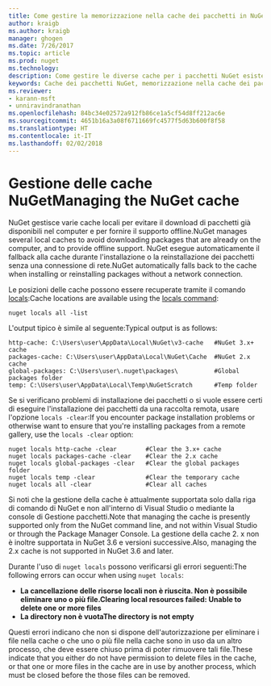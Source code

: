 ```yaml
---
title: Come gestire la memorizzazione nella cache dei pacchetti in NuGet | Microsoft Docs
author: kraigb
ms.author: kraigb
manager: ghogen
ms.date: 7/26/2017
ms.topic: article
ms.prod: nuget
ms.technology: 
description: Come gestire le diverse cache per i pacchetti NuGet esistenti in un computer, usate durante l'installazione o il ripristino dei pacchetti.
keywords: Cache dei pacchetti NuGet, memorizzazione nella cache dei pacchetti, cache NuGet, gestione delle cache, cache NuGet locale, cache NuGet globale, comando locals NuGet, cancellazione di una cache
ms.reviewer:
- karann-msft
- unniravindranathan
ms.openlocfilehash: 84bc34e02572a912fb86ce1a5cf54d8ff212ac6e
ms.sourcegitcommit: 4651b16a3a08f6711669fc4577f5d63b600f8f58
ms.translationtype: HT
ms.contentlocale: it-IT
ms.lasthandoff: 02/02/2018
---
```

# <a name="managing-the-nuget-cache"></a><span data-ttu-id="76528-104">Gestione delle cache NuGet</span><span class="sxs-lookup"><span data-stu-id="76528-104">Managing the NuGet cache</span></span>

<span data-ttu-id="76528-105">NuGet gestisce varie cache locali per evitare il download di pacchetti già disponibili nel computer e per fornire il supporto offline.</span><span class="sxs-lookup"><span data-stu-id="76528-105">NuGet manages several local caches to avoid downloading packages that are already on the computer, and to provide offline support.</span></span> <span data-ttu-id="76528-106">NuGet esegue automaticamente il fallback alla cache durante l'installazione o la reinstallazione dei pacchetti senza una connessione di rete.</span><span class="sxs-lookup"><span data-stu-id="76528-106">NuGet automatically falls back to the cache when installing or reinstalling packages without a network connection.</span></span>

<span data-ttu-id="76528-107">Le posizioni delle cache possono essere recuperate tramite il comando [locals](../tools/cli-ref-locals.md):</span><span class="sxs-lookup"><span data-stu-id="76528-107">Cache locations are available using the [locals command](../tools/cli-ref-locals.md):</span></span>

```cli
nuget locals all -list
```

<span data-ttu-id="76528-108">L'output tipico è simile al seguente:</span><span class="sxs-lookup"><span data-stu-id="76528-108">Typical output is as follows:</span></span>

```output
http-cache: C:\Users\user\AppData\Local\NuGet\v3-cache   #NuGet 3.x+ cache
packages-cache: C:\Users\user\AppData\Local\NuGet\Cache  #NuGet 2.x cache
global-packages: C:\Users\user\.nuget\packages\          #Global packages folder
temp: C:\Users\user\AppData\Local\Temp\NuGetScratch      #Temp folder
```

<span data-ttu-id="76528-109">Se si verificano problemi di installazione dei pacchetti o si vuole essere certi di eseguire l'installazione dei pacchetti da una raccolta remota, usare l'opzione `locals -clear`:</span><span class="sxs-lookup"><span data-stu-id="76528-109">If you encounter package installation problems or otherwise want to ensure that you're installing packages from a remote gallery, use the `locals -clear` option:</span></span>

```cli
nuget locals http-cache -clear        #Clear the 3.x+ cache
nuget locals packages-cache -clear    #Clear the 2.x cache
nuget locals global-packages -clear   #Clear the global packages folder
nuget locals temp -clear              #Clear the temporary cache
nuget locals all -clear               #Clear all caches
```

<span data-ttu-id="76528-110">Si noti che la gestione della cache è attualmente supportata solo dalla riga di comando di NuGet e non all'interno di Visual Studio o mediante la console di Gestione pacchetti.</span><span class="sxs-lookup"><span data-stu-id="76528-110">Note that managing the cache is presently supported only from the NuGet command line, and not within Visual Studio or through the Package Manager Console.</span></span> <span data-ttu-id="76528-111">La gestione della cache 2. x non è inoltre supportata in NuGet 3.6 e versioni successive.</span><span class="sxs-lookup"><span data-stu-id="76528-111">Also, managing the 2.x cache is not supported in NuGet 3.6 and later.</span></span>

<span data-ttu-id="76528-112">Durante l'uso di `nuget locals` possono verificarsi gli errori seguenti:</span><span class="sxs-lookup"><span data-stu-id="76528-112">The following errors can occur when using `nuget locals`:</span></span>

- <span data-ttu-id="76528-113">**La cancellazione delle risorse locali non è riuscita. Non è possibile eliminare uno o più file.**</span><span class="sxs-lookup"><span data-stu-id="76528-113">**Clearing local resources failed: Unable to delete one or more files**</span></span>
- <span data-ttu-id="76528-114">**La directory non è vuota**</span><span class="sxs-lookup"><span data-stu-id="76528-114">**The directory is not empty**</span></span>

<span data-ttu-id="76528-115">Questi errori indicano che non si dispone dell'autorizzazione per eliminare i file nella cache o che uno o più file nella cache sono in uso da un altro processo, che deve essere chiuso prima di poter rimuovere tali file.</span><span class="sxs-lookup"><span data-stu-id="76528-115">These indicate that you either do not have permission to delete files in the cache, or that one or more files in the cache are in use by another process, which must be closed before the those files can be removed.</span></span>
